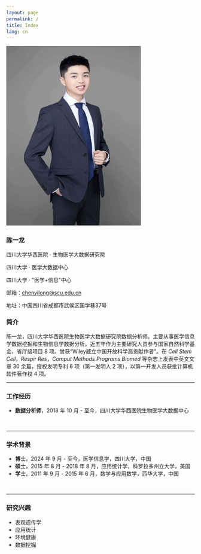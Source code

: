 ```yaml
---
layout: page
permalink: /
title: Index
lang: cn
---
```


<img src="/images/chenyilong.jpg" class="floatpic" width="360" height="480">

### **陈一龙**

四川大学华西医院 · 生物医学大数据研究院<br>

四川大学 · 医学大数据中心<br>

四川大学 · "医学+信息"中心<br>

邮箱：chenyilong@scu.edu.cn<br>

地址：中国四川省成都市武侯区国学巷37号<br>

### 简介

陈一龙，四川大学华西医院生物医学大数据研究院数据分析师。主要从事医学信息学数据挖掘和生物信息学数据分析。近五年作为主要研究人员参与国家自然科学基金、省厅级项目 8 项。曾获“Wiley威立中国开放科学高贡献作者”。在 *Cell Stem Cell*，*Respir Res*，*Comput Methods Programs Biomed* 等杂志上发表中英文文章 30 余篇，授权发明专利 6 项（第一发明人 2 项），以第一开发人员获批计算机软件著作权 4 项。<br>

---

### 工作经历

- **数据分析师**，2018 年 10 月 - 至今，四川大学华西医院生物医学大数据中心
<br>

---

### 学术背景

- **博士**，2024 年 9 月 - 至今，医学信息学，四川大学，中国
- **硕士**，2015 年 8 月 - 2018 年 8 月，应用统计学，科罗拉多州立大学，美国
- **学士**，2011 年 9 月 - 2015 年 6 月，数学与应用数学，西华大学，中国
<br>

---

### 研究兴趣

- 表观遗传学
- 应用统计
- 环境健康
- 数据挖掘

<br>
